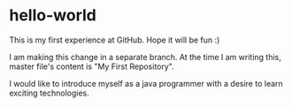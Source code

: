 # hello-world
This is my first experience at GitHub. Hope it will be fun :)

I am making this change in a separate branch. At the time I am writing this, master file's content is "My First Repository".

I would like to introduce myself as a java programmer with a desire to learn exciting technologies.
